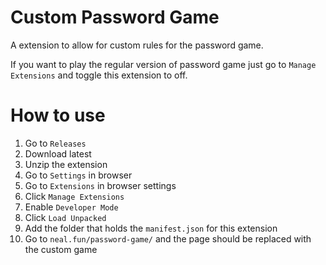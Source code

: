 # Custom Password Game
A extension to allow for custom rules for the password game.

If you want to play the regular version of password game just go to `Manage Extensions` and toggle this extension to off.

# How to use
1) Go to `Releases`
2) Download latest
3) Unzip the extension
4) Go to `Settings` in browser
5) Go to `Extensions` in browser settings
6) Click `Manage Extensions`
7) Enable `Developer Mode`
8) Click `Load Unpacked`
9) Add the folder that holds the `manifest.json` for this extension
10) Go to `neal.fun/password-game/` and the page should be replaced with the custom game

